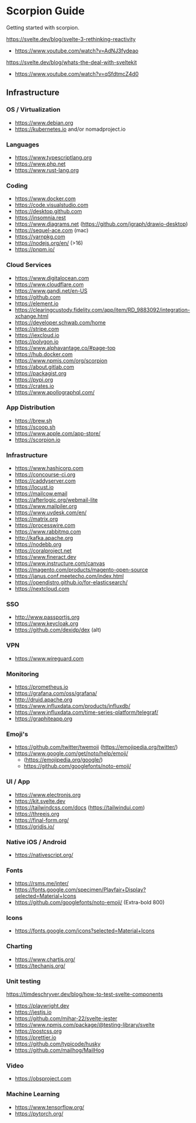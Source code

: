 # Scorpion Guide

Getting started with scorpion.

https://svelte.dev/blog/svelte-3-rethinking-reactivity

- https://www.youtube.com/watch?v=AdNJ3fydeao

https://svelte.dev/blog/whats-the-deal-with-sveltekit

- https://www.youtube.com/watch?v=qSfdtmcZ4d0

## Infrastructure

### OS / Virtualization

- https://www.debian.org
- https://kubernetes.io and/or nomadproject.io

### Languages

- https://www.typescriptlang.org
- https://www.php.net
- https://www.rust-lang.org

### Coding

- https://www.docker.com
- https://code.visualstudio.com
- https://desktop.github.com
- https://insomnia.rest
- https://www.diagrams.net (https://github.com/jgraph/drawio-desktop)
- https://sequel-ace.com (mac)
- https://yarnpkg.com
- https://nodejs.org/en/ (>16)
- https://pnpm.io/

### Cloud Services

- https://www.digitalocean.com
- https://www.cloudflare.com
- https://www.gandi.net/en-US
- https://github.com
- https://element.io
- https://clearingcustody.fidelity.com/app/item/RD_9883092/integration-xchange.html
- https://developer.schwab.com/home
- https://stripe.com
- https://iexcloud.io
- https://polygon.io
- https://www.alphavantage.co/#page-top
- https://hub.docker.com
- https://www.npmjs.com/org/scorpion
- https://about.gitlab.com
- https://packagist.org
- https://pypi.org
- https://crates.io
- https://www.apollographql.com/

### App Distribution

- https://brew.sh
- https://scoop.sh
- https://www.apple.com/app-store/
- https://scorpion.io

### Infrastructure

- https://www.hashicorp.com
- https://concourse-ci.org
- https://caddyserver.com
- https://locust.io
- https://mailcow.email
- https://afterlogic.org/webmail-lite
- https://www.mailpiler.org
- https://www.uvdesk.com/en/
- https://matrix.org
- https://processwire.com
- https://www.rabbitmq.com
- http://kafka.apache.org
- https://nodebb.org
- https://coralproject.net
- https://www.fineract.dev
- https://www.instructure.com/canvas
- https://magento.com/products/magento-open-source
- https://janus.conf.meetecho.com/index.html
- https://opendistro.github.io/for-elasticsearch/
- https://nextcloud.com

### SSO

- http://www.passportjs.org
- https://www.keycloak.org
- https://github.com/dexidp/dex (alt)

### VPN

- https://www.wireguard.com

### Monitoring

- https://prometheus.io
- https://grafana.com/oss/grafana/
- http://druid.apache.org
- https://www.influxdata.com/products/influxdb/
- https://www.influxdata.com/time-series-platform/telegraf/
- https://graphiteapp.org

### Emoji's

- https://github.com/twitter/twemoji (https://emojipedia.org/twitter/)
- https://www.google.com/get/noto/help/emoji/
  - (https://emojipedia.org/google/)
  - https://github.com/googlefonts/noto-emoji/

### UI / App

- https://www.electronjs.org
- https://kit.svelte.dev
- https://tailwindcss.com/docs (https://tailwindui.com)
- https://threejs.org
- https://final-form.org/
- https://gridjs.io/

### Native iOS / Android

- https://nativescript.org/

### Fonts

- https://rsms.me/inter/
- https://fonts.google.com/specimen/Playfair+Display?selected=Material+Icons
- https://github.com/googlefonts/noto-emoji/ (Extra-bold 800)

### Icons

- https://fonts.google.com/icons?selected=Material+Icons

### Charting

- https://www.chartjs.org/
- https://techanjs.org/

### Unit testing

https://timdeschryver.dev/blog/how-to-test-svelte-components

- https://playwright.dev
- https://jestjs.io
- https://github.com/mihar-22/svelte-jester
- https://www.npmjs.com/package/@testing-library/svelte
- https://postcss.org
- https://prettier.io
- https://github.com/typicode/husky
- https://github.com/mailhog/MailHog

### Video

- https://obsproject.com

### Machine Learning

- https://www.tensorflow.org/
- https://pytorch.org/
